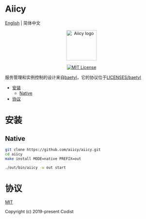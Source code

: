 Aiicy
======== 
[English](README.md) | 简体中文

<p align="center">
  <a href="https://aiicy.org/" target="_blank" rel="noopener noreferrer">
    <img width="100" src="https://aiicy.org/img/logo.png" alt="Aiicy logo">
  </a>
</p>
<p align="center">
  <a href="https://github.com/aiicy/aiicy/blob/master/LICENSE">
    <img src="https://img.shields.io/badge/license-MIT-blue.svg?style=flat" alt="MIT License">
  </a>
</p>

服务管理和实例控制的设计来自[baetyl](https://github.com/baetyl/baetyl)，它的协议位于[LICENSES/baetyl](LICENSES/baetyl)

<!-- TOC -->

- [安装](#安装)
    - [Native](#native)
- [协议](#协议)

<!-- /TOC -->

# 安装

## Native

```bash
git clone https://github.com/aiicy/aiicy.git
cd aiicy
make install MODE=native PREFIX=out
```

```bash
./out/bin/aiicy -w out start
```

# 协议

[MIT](https://github.com/aiicy/aiicy/blob/master/LICENSE)

Copyright (c) 2019-present Codist
